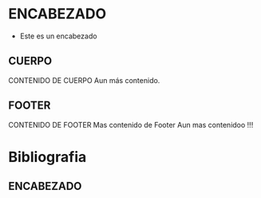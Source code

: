 # ENCABEZADO 
  * Este es un encabezado 

## CUERPO 

CONTENIDO DE CUERPO 
Aun más contenido.

## FOOTER

CONTENIDO DE FOOTER 
Mas contenido de Footer
Aun mas contenidoo !!!


# Bibliografia


## ENCABEZADO